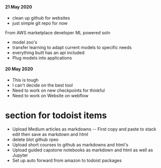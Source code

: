 # 
#### 21 May 2020
- clean up github for websites
- just simple git repo for now
 
From AWS marketplace developer ML powered soln
- model zoo's
- transfer learning to adapt current models to specific needs
- everything built has an api included
- Plug models into applications


#### 20 May 2020

 - This is tough
 - I can't decide on the best tool
 - Need to work on new checkpoints for thinkful
 - Need to work on Website on webflow

# section for todoist items

- Upload Medium articles as markdowns
--  First copy and paste to stack edit then save as markdown and html
- delete blot github rpeo
- Upload short courses to github as markdowns and html's
- Upload guided capstone notebooks as markdown and html as well as Jupyter
- Set up auto forward from amazon to todoist packages
<!--stackedit_data:
eyJoaXN0b3J5IjpbNTI0NTQyMjMwLDU1OTg2MTA5Ml19
-->